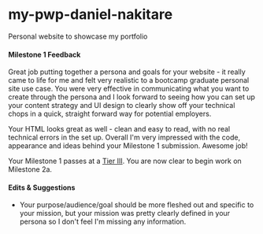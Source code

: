 # my-pwp-daniel-nakitare
Personal website to showcase my portfolio

#### Milestone 1 Feedback
Great job putting together a persona and goals for your website - it really came to life for me and felt very realistic to a bootcamp graduate personal site use case. You were very effective in communicating what you want to create through the persona and I look forward to seeing how you can set up your content strategy and UI design to clearly show off your technical chops in a quick, straight forward way for potential employers.

Your HTML looks great as well - clean and easy to read, with no real technical errors in the set up. Overall I'm very impressed with the code, appearance and ideas behind your Milestone 1 submission. Awesome job!

Your Milestone 1 passes at a [Tier III](https://bootcamp-coders.cnm.edu/projects/personal/rubric/). You are now clear to begin work on Milestone 2a.
#### Edits & Suggestions
* Your purpose/audience/goal should be more fleshed out and specific to your mission, but your mission was pretty clearly defined in your persona so I don't feel I'm missing any information.
